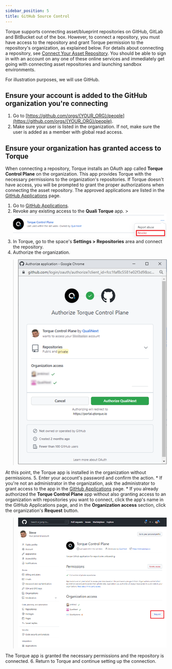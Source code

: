 ```yaml
---
sidebar_position: 5
title: GitHub Source Control
---
```


Torque supports connecting asset/blueprint repositories on GitHub, GitLab and BitBucket out of the box. However, to connect a repository, you must have access to the repository and grant Torque permission to the repository's organization, as explained below. For details about connecting a repository, see [Connect Your Asset Repository](/getting-started/Connect%20your%20asset%20repository). You should be able to sign in with an account on any one of these online services and immediately get going with connecting asset repositories and launching sandbox environments.

For illustration purposes, we will use GitHub.

## Ensure your account is added to the GitHub organization you're connecting

1. Go to [https://github.com/orgs/{YOUR_ORG}/people](https://github.com/orgs/{YOUR_ORG}/people).
2. Make sure your user is listed in the organization. If not, make sure the user is added as a member with global read access.

## Ensure your organization has granted access to Torque

When connecting a repository, Torque installs an OAuth app called __Torque Control Plane__ on the organization. This app provides Torque with the necessary permissions to the organization's repositories. If Torque doesn't have access, you will be prompted to grant the proper authorizations when connecting the asset repository. The approved applications are listed in the [GitHub Applications](https://github.com/settings/applications) page. 

  1. Go to [GitHub Applications](https://github.com/settings/applications).
  2. Revoke any existing access to the __Quali Torque__ app.
    > ![Locale Dropdown](/img/revoke-access.png)
  3. In Torque, go to the space's __Settings > Repositories__ area and connect the repository.
  4. Authorize the organization. 
  > ![Locale Dropdown](/img/torque-access.png)
  
  At this point, the Torque app is installed in the organization without permissions. 
  5. Enter your account's password and confirm the action. 
     * If you're not an administrator in the organization, ask the administrator to grant access to the app in the [GitHub Applications](https://github.com/settings/applications) page. 
     * If you already authorized the __Torque Control Plane__ app without also granting access to an organization with repositories you want to connect, click the app's name in the GitHub Applications page, and in the __Organization access__ section, click the organization's __Request__ button.
  > ![Locale Dropdown](/img/request-org-access.png)
  
  The Torque app is granted the necessary permissions and the repository is connected.
  6. Return to Torque and continue setting up the connection.


